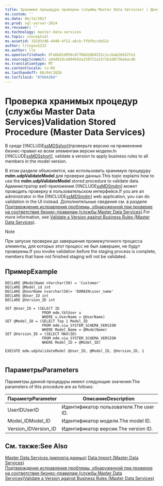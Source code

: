 ```yaml
---
title: Хранимая процедура проверки (службы Master Data Services) | Документы Майкрософт
ms.custom: ''
ms.date: 06/14/2017
ms.prod: sql-server-2014
ms.reviewer: ''
ms.technology: master-data-services
ms.topic: conceptual
ms.assetid: 332d3c86-4440-4f12-a6cb-ffbfbccde52c
author: lrtoyou1223
ms.author: lle
ms.openlocfilehash: 8fa6b01d950c87768d10b0252c1ccbab2b932fe1
ms.sourcegitcommit: ad4d92dce894592a259721a1571b1d8736abacdb
ms.translationtype: MT
ms.contentlocale: ru-RU
ms.lasthandoff: 08/04/2020
ms.locfileid: "87664284"
---
```

# <a name="validation-stored-procedure-master-data-services"></a><span data-ttu-id="252c0-102">Проверка хранимых процедур (службы Master Data Services)</span><span class="sxs-lookup"><span data-stu-id="252c0-102">Validation Stored Procedure (Master Data Services)</span></span>
  <span data-ttu-id="252c0-103">В среде [!INCLUDE[ssMDSshort](../includes/ssmdsshort-md.md)]проверьте версию на применение бизнес-правил ко всем элементам версии модели.</span><span class="sxs-lookup"><span data-stu-id="252c0-103">In [!INCLUDE[ssMDSshort](../includes/ssmdsshort-md.md)], validate a version to apply business rules to all members in the model version.</span></span>  
  
 <span data-ttu-id="252c0-104">В этом разделе объясняется, как использовать хранимую процедуру **mdm.udpValidateModel** для проверки данных.</span><span class="sxs-lookup"><span data-stu-id="252c0-104">This topic explains how to use the **mdm.udpValidateModel** stored procedure to validate data.</span></span> <span data-ttu-id="252c0-105">Администратор веб-приложения [!INCLUDE[ssMDSmdm](../includes/ssmdsmdm-md.md)] может проводить проверку в пользовательском интерфейсе.</span><span class="sxs-lookup"><span data-stu-id="252c0-105">If you are an administrator in the [!INCLUDE[ssMDSmdm](../includes/ssmdsmdm-md.md)] web application, you can do validation in the UI instead.</span></span> <span data-ttu-id="252c0-106">Дополнительные сведения см. в разделе [Подтверждение исправления проблемы, обнаруженной при проверке на соответствие бизнес-правилам (службы Master Data Services)](validate-a-version-against-business-rules-master-data-services.md).</span><span class="sxs-lookup"><span data-stu-id="252c0-106">For more information, see [Validate a Version against Business Rules &#40;Master Data Services&#41;](validate-a-version-against-business-rules-master-data-services.md).</span></span>  
  
> [!NOTE]  
>  <span data-ttu-id="252c0-107">При запуске проверки до завершения промежуточного процесса элементы, для которых этот процесс не был завершен, не будут проверены.</span><span class="sxs-lookup"><span data-stu-id="252c0-107">If you invoke validation before the staging process is complete, members that have not finished staging will not be validated.</span></span>  
  
## <a name="example"></a><span data-ttu-id="252c0-108">Пример</span><span class="sxs-lookup"><span data-stu-id="252c0-108">Example</span></span>  
  
```  
DECLARE @ModelName nVarchar(50) = 'Customer'   
DECLARE @Model_id int   
DECLARE @UserName nvarchar(50)= 'DOMAIN\user_name'   
DECLARE @User_ID int   
DECLARE @Version_ID int   
  
SET @User_ID = (SELECT ID    
                 FROM mdm.tblUser u   
                 WHERE u.UserName = @UserName)   
SET @Model_ID = (SELECT Top 1 Model_ID   
                 FROM mdm.viw_SYSTEM_SCHEMA_VERSION   
                 WHERE Model_Name = @ModelName)   
SET @Version_ID = (SELECT MAX(ID)   
                 FROM mdm.viw_SYSTEM_SCHEMA_VERSION   
                 WHERE Model_ID = @Model_ID)  
  
EXECUTE mdm.udpValidateModel @User_ID, @Model_ID, @Version_ID, 1  
  
```  
  
## <a name="parameters"></a><span data-ttu-id="252c0-109">Параметры</span><span class="sxs-lookup"><span data-stu-id="252c0-109">Parameters</span></span>  
 <span data-ttu-id="252c0-110">Параметры данной процедуры имеют следующие значения:</span><span class="sxs-lookup"><span data-stu-id="252c0-110">The parameters of this procedure are as follows:</span></span>  
  
|<span data-ttu-id="252c0-111">Параметр</span><span class="sxs-lookup"><span data-stu-id="252c0-111">Parameter</span></span>|<span data-ttu-id="252c0-112">Описание</span><span class="sxs-lookup"><span data-stu-id="252c0-112">Description</span></span>|  
|---------------|-----------------|  
|<span data-ttu-id="252c0-113">UserID</span><span class="sxs-lookup"><span data-stu-id="252c0-113">UserID</span></span>|<span data-ttu-id="252c0-114">Идентификатор пользователя.</span><span class="sxs-lookup"><span data-stu-id="252c0-114">The user ID.</span></span>|  
|<span data-ttu-id="252c0-115">Model_ID</span><span class="sxs-lookup"><span data-stu-id="252c0-115">Model_ID</span></span>|<span data-ttu-id="252c0-116">Идентификатор модели.</span><span class="sxs-lookup"><span data-stu-id="252c0-116">The model ID.</span></span>|  
|<span data-ttu-id="252c0-117">Version_ID</span><span class="sxs-lookup"><span data-stu-id="252c0-117">Version_ID</span></span>|<span data-ttu-id="252c0-118">Идентификатор версии.</span><span class="sxs-lookup"><span data-stu-id="252c0-118">The version ID.</span></span>|  
  
## <a name="see-also"></a><span data-ttu-id="252c0-119">См. также:</span><span class="sxs-lookup"><span data-stu-id="252c0-119">See Also</span></span>  
 <span data-ttu-id="252c0-120">[Master Data Services &#40;импорта данных&#41;](overview-importing-data-from-tables-master-data-services.md) </span><span class="sxs-lookup"><span data-stu-id="252c0-120">[Data Import &#40;Master Data Services&#41;](overview-importing-data-from-tables-master-data-services.md) </span></span>  
 [<span data-ttu-id="252c0-121">Подтверждение исправления проблемы, обнаруженной при проверке на соответствие бизнес-правилам (службы Master Data Services)</span><span class="sxs-lookup"><span data-stu-id="252c0-121">Validate a Version against Business Rules &#40;Master Data Services&#41;</span></span>](validate-a-version-against-business-rules-master-data-services.md)  
  
  
